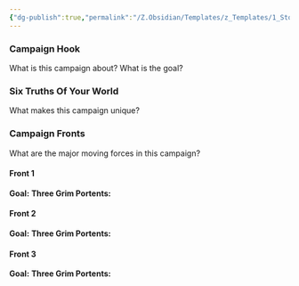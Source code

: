 ```yaml
---
{"dg-publish":true,"permalink":"/Z.Obsidian/Templates/z_Templates/1_Story World Templates/Other/Template - Campaign Planner/"}
---
```


### Campaign Hook
What is this campaign about? What is the goal?

### Six Truths Of Your World
What makes this campaign unique?

### Campaign Fronts
What are the major moving forces in this campaign?

#### Front 1
**Goal:**
**Three Grim Portents:**

#### Front 2
**Goal:**
**Three Grim Portents:**

#### Front 3
**Goal:**
**Three Grim Portents:**